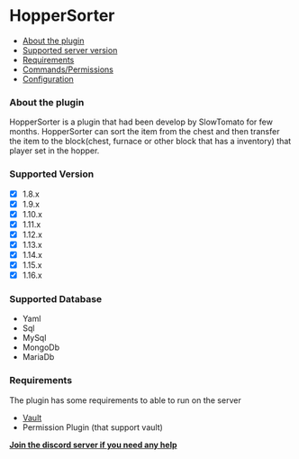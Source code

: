 # HopperSorter

* [About the plugin](https://github.com/SlowTomato/HopperSorter_public/wiki#about-the-plugin)
* [Supported server version](https://github.com/SlowTomato/HopperSorter_public/wiki#supported-version)
* [Requirements](https://github.com/SlowTomato/HopperSorter_public/wiki#requirements)
* [Commands/Permissions](https://github.com/SlowTomato/HopperSorter_public/wiki/Commands-&-Permissions)
* [Configuration](https://github.com/SlowTomato/HopperSorter_public/wiki/Configuration)

### About the plugin

HopperSorter is a plugin that had been develop by SlowTomato for few months. HopperSorter can sort the item from the chest and then transfer the item to the block(chest, furnace or other block that has a inventory) that player set in the hopper.


### Supported Version

- [x] 1.8.x
- [x] 1.9.x
- [x] 1.10.x
- [x] 1.11.x
- [x] 1.12.x
- [x] 1.13.x
- [x] 1.14.x
- [x] 1.15.x
- [x] 1.16.x

### Supported Database

- Yaml
- Sql
- MySql
- MongoDb
- MariaDb

### Requirements

The plugin has some requirements to able to run on the server

* [Vault](https://dev.bukkit.org/projects/vault)
* Permission Plugin (that support vault) 

[**Join the discord server if you need any help**](https://discord.com/invite/FJ5Q4uN)



